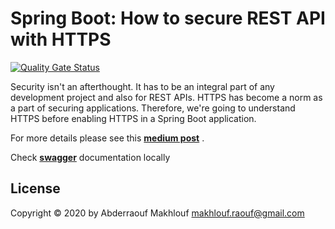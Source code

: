  # Spring Boot: How to secure REST API with HTTPS

[![Quality Gate Status](https://sonarcloud.io/api/project_badges/measure?project=Raouf25_Spring-boot-employer-management-API&metric=alert_status)](https://sonarcloud.io/summary/new_code?id=Raouf25_Spring-boot-employer-management-API)

Security isn't an afterthought. It has to be an integral part of any development project and also for REST APIs. HTTPS has become a norm as a part of securing applications. Therefore, we're going to understand HTTPS before enabling HTTPS in a Spring Boot application.

For more details please see this **[medium post](https://medium.com/quick-code/spring-boot-how-to-secure-rest-api-with-https-54ec8f0e4796)** .

Check  **[swagger](https://localhost:8443/swagger-ui/index.html)** documentation locally

## License
Copyright © 2020 by Abderraouf Makhlouf <makhlouf.raouf@gmail.com>
